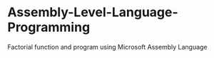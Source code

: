 # Assembly-Level-Language-Programming
Factorial function and program using Microsoft Assembly Language

